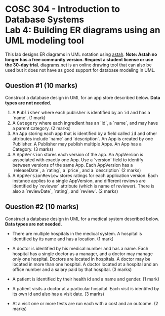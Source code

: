 # COSC 304 - Introduction to Database Systems<br>Lab 4: Building ER diagrams using an UML modeling tool

This lab designs ER diagrams in UML notation using [astah](http://astah.net/editions). <strong>Note: Astah no longer has a free community version. Request a student license or use the 30-day trial.</strong> <a href="https://diagrams.net/">diagrams.net</a> is an online drawing tool that can also be used but it does not have as good support for database modeling in UML.</p>

## Question #1 (10 marks)

Construct a database design in UML for an app store described below. **Data types are not needed.**

<ol>

<li>A <tt>Publisher</tt> where each publisher is identified by an <tt>id</tt> and has a `name`. (1 mark)</li>

<li>A <tt>Category</tt> where each ingredient has an `id`, a `name`, and may have a parent category. (2 marks)</li>

<li>An <tt>App</tt> storing each app that is identified by a field called <tt>id</tt> and other attributes include `name` and `description`. An App is created by one Publisher. A Publisher may publish multiple Apps. An App has a Category. (3 marks)</li>

<li>A <tt>AppVersion</tt> stores each version of the app. An AppVersion is associated with exactly one App. Use a `version` field to identify between versions of the same App. Each AppVersion has a `releaseDate`, a `rating`, a `price`, and a `description` (2 marks)</li>

<li>A <tt>AppVersionReview</tt> stores ratings for each application version. Each instance applies to a single AppVersion, and different reviews are identified by `reviewer` attribute (which is name of reviewer). There is also a `reviewDate`, `rating`, and `review`. (2 marks)</li>
</ol>


## Question #2 (10 marks)

Construct a database design in UML for a medical system described below. **Data types are not needed.**

- There are multiple hospitals in the medical system. A hospital is identified by its name and has a location. (1 mark)</li>

- A doctor is identified by his medical number and has a name. Each hospital has a single doctor as a manager, and a doctor may manage only one hospital. Doctors are located in hospitals. A doctor may be located in more than one hospital. A doctor located at a hospital and an office number and a salary paid by that hospital. (3 marks)

- A patient is identified by their health id and a name and gender. (1 mark)

- A patient visits a doctor at a particular hospital. Each visit is identifed by its own id and also has a visit date. (3 marks)

- At a visit one or more tests are run each with a cost and an outcome. (2 marks)
